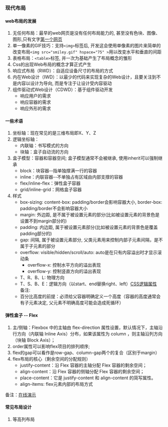 ### 现代布局
#### web布局的发展
1. 无任何布局：最早的web网页是没有任何布局能力的, 甚至没有色块、图像、图形,只有文字[第一个网页](http://info.cern.ch/hypertext/WWW/TheProject.html)
2. 单一像素的GIF技巧：支持`<img>`标签后, 开发这会使用单像素的图片来简单的改变布局`<img src="smiley.gif" hspace="75" >`用以改变水平和垂直的间距
3. 表格布局：`<table>`标签, 并一次为基础产生了布局概念的雏形
4. Css的出现Web布局的概念才算正式产生
5. 响应式布局（RWD）：自适应设备尺寸的布局的方式
6. 内在Web设计（IWD）：以最少的代码来实现复杂的Web设计，且要关注到不是内容以设计为导向, 而是专注于让设计受内容驱动
7. 组件驱动式Web设计（CDWD）：基于组件驱动开发
   - 响应用户的需求
   - 响应容器的需求
   - 响应外形的需求

#### 一些术语
1. 坐标轴：现在常见的是三维布局即X、Y、Z
2. 逻辑坐标轴：
   - 内联轴：书写模式的方向
   - 块轴：盒子自动流的方向
3. 盒子模型：容器和容器空间; 盒子模型通常不会被继承, 使用inherit可以强制继承
   - block：块容器--指单独撑满一行的容器
   - inline：内联容器--不单独占有区域由内部支撑的容器
   - flex/inline-flex：弹性盒子容器
   - grid/inline-grid：网格盒子容器
4. 样式
   - box-sizing: content-box: padding/border会影响容器大小, border-box: padding/border不会影响容器大小
   - margin: 外边距, 是不属于被设置元素的部分(比如被设置元素的背景色是设置不到margin部分的)
   - padding: 内边距, 属于被设置元素部分(比如被设置元素的背景色是覆盖padding部分的)
   - gap: 间隔, 属于被设置元素部分, 父类元素用来控制内部子元素间隔，是不属于子元素的部分
   - overflow: visible/hidden/scroll/auto: auto是在只有内容溢出时才显示滚动条
     - overflow-x: 控制水平方向的溢出表现
     - overflow-y: 控制竖直方向的溢出表现
   - T、R、B、L: 物理方向
   - T、S、B、E：逻辑方向（以start、end替换right、left）[CSS逻辑属性](https://www.w3.org/TR/css-logical-1/#intro)  
备注:
   - 百分比高度的前提：必须给父容器明确定义一个高度（容器的高度通常会有子元素决定, 父元素不明确高度可能会造成死循环）

#### 弹性盒子 -- Flex
1. 主/侧轴：Flexbox 中的主轴由 flex-direction 属性设置，默认情况下，主轴沿行方向（内联轴 Inline Axis）分布，如果该属性为 column ，则主轴沿列方向（块轴 Block Axis）；
2. order属性可以影响flex项目的排列顺序;
3. flex的gap可以看作是row-gap、column-gap两个的复合（区别于margin）
4. flex布局的核心（剩余空间的分配规则）
    - justify-content：沿 Flex 容器的主轴分配 Flex 容器的剩余空间；
    - align-content：沿 Flex 容器的侧轴分配 Flex 容器的剩余空间；
    - place-content：它是 justify-content 和 align-content 的简写属性。
    - align-items: flex元素内部的布局方式
  
备注：[在线演示](https://xluos.github.io/demo/flexbox/)

#### 常见布局设计
1. 等高列布局
